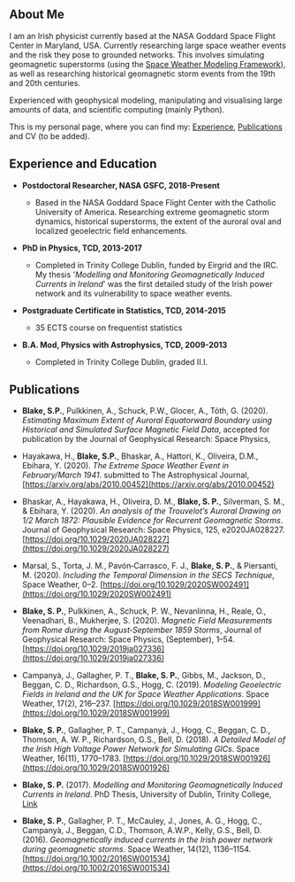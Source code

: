 ## About Me
I am an Irish physicist currently based at the NASA Goddard Space Flight Center in Maryland, USA. Currently researching large space weather events and the risk they pose to grounded networks. This involves simulating geomagnetic superstorms (using the [Space Weather Modeling Framework](https://agupubs.onlinelibrary.wiley.com/doi/full/10.1029/2005JA011126)), as well as researching historical geomagnetic storm events from the 19th and 20th centuries.

Experienced with geophysical modeling, manipulating and visualising large amounts of data, and scientific computing (mainly Python). 

This is my personal page, where you can find my: [Experience](#experience-and-education), [Publications](#publications) and CV (to be added).

## Experience and Education

+ **Postdoctoral Researcher, NASA GSFC, 2018-Present**

  - Based in the NASA Goddard Space Flight Center with the Catholic University of America. Researching extreme geomagnetic storm dynamics, historical superstorms, the extent of the auroral oval and localized geoelectric field enhancements.  

+ **PhD in Physics, TCD, 2013-2017**

  - Completed in Trinity College Dublin, funded by Eirgrid and the IRC. My thesis '*Modelling and Monitoring Geomagnetically Induced Currents in Ireland*' was the first detailed study of the Irish power network and its vulnerability to space weather events.

+ **Postgraduate Certificate in Statistics, TCD, 2014-2015**

  - 35 ECTS course on frequentist statistics

+ **B.A. Mod, Physics with Astrophysics, TCD, 2009-2013**

  - Completed in Trinity College Dublin, graded II.I. 

## Publications
+ **Blake, S.P.**, Pulkkinen, A., Schuck, P.W., Glocer, A., Tóth, G. (2020). *Estimating Maximum Extent of Auroral Equatorward Boundary using Historical and Simulated Surface Magnetic Field Data*, accepted for publication by the Journal of Geophysical Research: Space Physics, 

+ Hayakawa, H., **Blake, S.P.**, Bhaskar, A., Hattori, K., Oliveira, D.M., Ebihara, Y. (2020). *The Extreme Space Weather Event in February/March 1941*. submitted to The Astrophysical Journal, [https://arxiv.org/abs/2010.00452](https://arxiv.org/abs/2010.00452)

+ Bhaskar, A., Hayakawa, H., Oliveira, D. M., **Blake, S. P.**, Silverman, S. M., & Ebihara, Y. (2020). *An analysis of the Trouvelot’s Auroral Drawing on 1/2 March 1872: Plausible Evidence for Recurrent Geomagnetic Storms*. Journal of Geophysical Research: Space Physics, 125, e2020JA028227. [https://doi.org/10.1029/2020JA028227](https://doi.org/10.1029/2020JA028227)

+ Marsal, S., Torta, J. M., Pavón‐Carrasco, F. J., **Blake, S. P.**, & Piersanti, M. (2020). *Including the Temporal Dimension in the SECS Technique*, Space Weather, 0–2. [https://doi.org/10.1029/2020SW002491](https://doi.org/10.1029/2020SW002491)

+ **Blake, S. P.**, Pulkkinen, A., Schuck, P. W., Nevanlinna, H., Reale, O., Veenadhari, B., Mukherjee, S. (2020). *Magnetic Field Measurements from Rome during the August‐September 1859 Storms*, Journal of Geophysical Research: Space Physics, (September), 1–54. [https://doi.org/10.1029/2019ja027336](https://doi.org/10.1029/2019ja027336)

+ Campanyà, J., Gallagher, P. T., **Blake, S. P.**, Gibbs, M., Jackson, D., Beggan, C. D., Richardson, G.S., Hogg, C. (2019). *Modeling Geoelectric Fields in Ireland and the UK for Space Weather Applications*. Space Weather, 17(2), 216–237. [https://doi.org/10.1029/2018SW001999](https://doi.org/10.1029/2018SW001999)

+ **Blake, S. P.**, Gallagher, P. T., Campanyà, J., Hogg, C., Beggan, C. D., Thomson, A. W. P., Richardson, G.S., Bell, D. (2018). *A Detailed Model of the Irish High Voltage Power Network for Simulating GICs*. Space Weather, 16(11), 1770–1783. [https://doi.org/10.1029/2018SW001926](https://doi.org/10.1029/2018SW001926)

+ **Blake, S. P.** (2017). *Modelling and Monitoring Geomagnetically Induced Currents in Ireland*. PhD Thesis, University of Dublin, Trinity College, [Link](http://www.tara.tcd.ie/bitstream/handle/2262/82549/SBlake_thesis_final.pdf?sequence=1&isAllowed=y)

+ **Blake, S. P.**, Gallagher, P. T., McCauley, J., Jones, A. G., Hogg, C., Campanyà, J., Beggan, C.D., Thomson, A.W.P., Kelly, G.S., Bell, D. (2016). *Geomagnetically induced currents in the Irish power network during geomagnetic storms*. Space Weather, 14(12), 1136–1154. [https://doi.org/10.1002/2016SW001534](https://doi.org/10.1002/2016SW001534)
